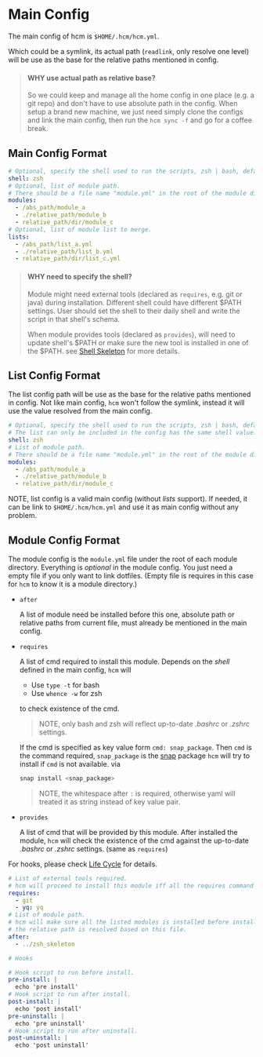 # Main Config

The main config of hcm is `$HOME/.hcm/hcm.yml`.

Which could be a symlink, its actual path (`readlink`, only resolve one level) will be use as the base for the relative
paths mentioned in config.

> #### WHY use actual path as relative base?
>
> So we could keep and manage all the home config in one place (e.g. a git repo) and don't have to use absolute path in
> the config. When setup a brand new machine, we just need simply clone the configs and link the main config, then run
> the `hcm sync -f` and go for a coffee break.

## Main Config Format

```yaml
# Optional, specify the shell used to run the scripts, zsh | bash, defaults to bash.
shell: zsh
# Optional, list of module path.
# There should be a file name "module.yml" in the root of the module directory.
modules:
  - /abs_path/module_a
  - ./relative_path/module_b
  - relative_path/dir/module_c
# Optional, list of module list to merge.
lists:
  - /abs_path/list_a.yml
  - ./relative_path/list_b.yml
  - relative_path/dir/list_c.yml
```

> #### WHY need to specify the shell?
>
> Module might need external tools (declared as `requires`, e.g. git or java) during installation. Different shell could
> have different $PATH settings. User should set the shell to their daily shell and write the script in that shell's
> schema.
>
> When module provides tools (declared as `provides`), will need to update shell's \$PATH or make sure the new tool is
> installed in one of the $PATH. see [Shell Skeleton][Shell Skeleton] for more details.

## List Config Format

The list config path will be use as the base for the relative paths mentioned in config. Not like main config, `hcm`
won't follow the symlink, instead it will use the value resolved from the main config.

```yaml
# Optional, specify the shell used to run the scripts, zsh | bash, defaults to bash.
# The list can only be included in the config has the same shell value.
shell: zsh
# List of module path.
# There should be a file name "module.yml" in the root of the module directory.
modules:
  - /abs_path/module_a
  - ./relative_path/module_b
  - relative_path/dir/module_c
```

NOTE, list config is a valid main config (without *lists* support). If needed, it can be link to `$HOME/.hcm/hcm.yml`
and use it as main config without any problem.

## Module Config Format

The module config is the `module.yml` file under the root of each module directory. Everything is *optional* in the
module config. You just need a empty file if you only want to link dotfiles. (Empty file is requires in this case for
`hcm` to know it is a module directory.)

   * `after`

      A list of module need be installed before this one, absolute path or relative paths from current file, must
      already be mentioned in the main config.

   * `requires`

      A list of cmd required to install this module. Depends on the *shell* defined in the main config, `hcm` will

      * Use `type -t` for bash
      * Use `whence -w` for zsh

      to check existence of the cmd.

      > NOTE, only bash and zsh will reflect up-to-date *.bashrc* or *.zshrc* settings.

      If the cmd is specified as key value form `cmd: snap_package`. Then `cmd` is the command required, `snap_package` is the [snap](https://snapcraft.io) package `hcm` will try to install if `cmd` is not available. via

      ~~~bash
      snap install <snap_package>
      ~~~ 

      > NOTE, the whitespace after `:` is required, otherwise yaml will treated it as string instead of key value pair.

   * `provides`

     A list of cmd that will be provided by this module. After installed the module, `hcm` will check the existence of
     the cmd against the up-to-date *.bashrc* or *.zshrc* settings. (same as `requires`)

For hooks, please check [Life Cycle][Life Cycle] for details.

```yaml
# List of external tools required.
# hcm will proceed to install this module iff all the requires command if avaiable in $PATH, check with `which`.
requires:
  - git
  - yq: yq
# List of module path.
# hcm will make sure all the listed modules is installed before install this module.
# the relative path is resolved based on this file.
after:
  - ../zsh_skeleton

# Hooks

# Hook script to run before install.
pre-install: |
  echo 'pre install'
# Hook script to run after install.
post-install: |
  echo 'post install'
pre-uninstall: |
  echo 'pre uninstall'
# Hook script to run after uninstall.
post-uninstall: |
  echo 'post uninstall'

```

[Shell Skeleton]: TODO(timgreen)
[Life Cycle]: TODO(timgreen)
